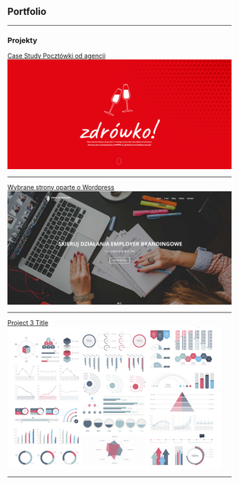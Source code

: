 ## Portfolio

---

### Projekty

[Case Study Pocztówki od agencji](/bfswieta_casestudy)
<img src="images/casestudy/1.png?raw=true"/>

---
[Wybrane strony oparte o Wordpress](/wordpress)
<img src="images/wordpress/EBSolutions.pl_1.jpg?raw=true"/>

---
[Project 3 Title](http://example.com/)
<img src="images/dummy_thumbnail.jpg?raw=true"/>

---
